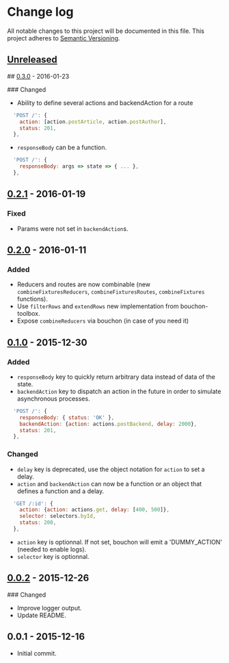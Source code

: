 # Change log

All notable changes to this project will be documented in this file.
This project adheres to [Semantic Versioning](http://semver.org/).

## [Unreleased]

## [0.3.0] - 2016-01-23

### Changed
- Ability to define several actions and backendAction for a route

```js
  'POST /': {
    action: [action.postArticle, action.postAuthor],
    status: 201,
  },
```

- `responseBody` can be a function.

```js
  'POST /': {
    responseBody: args => state => { ... },
  },
```

## [0.2.1] - 2016-01-19

### Fixed
- Params were not set in `backendAction`s.

## [0.2.0] - 2016-01-11

### Added
- Reducers and routes are now combinable (new `combineFixturesReducers`, `combineFixturesRoutes`, `combineFixtures` functions).
- Use `filterRows` and `extendRows` new implementation from bouchon-toolbox.
- Expose `combineReducers` via bouchon (in case of you need it)

## [0.1.0] - 2015-12-30

### Added
- `responseBody` key to quickly return arbitrary data instead of data of the state.
- `backendAction` key to dispatch an action in the future in order to simulate asynchronous processes.

```js
  'POST /': {
    responseBody: { status: 'OK' },
    backendAction: {action: actions.postBackend, delay: 2000},
    status: 201,
  },
```

### Changed
- `delay` key is deprecated, use the object notation for `action` to set a delay.
- `action` and `backendAction` can now be a function or an object that defines a function and a delay.

```js
  'GET /:id': {
    action: {action: actions.get, delay: [400, 500]},
    selector: selectors.byId,
    status: 200,
  },
```

- `action` key is optionnal. If not set, bouchon will emit a 'DUMMY_ACTION' (needed to enable logs).
- `selector` key is optionnal.

## [0.0.2] - 2015-12-26

### Changed
- Improve logger output.
- Update README.

## 0.0.1 - 2015-12-16

- Initial commit.

[Unreleased]: https://github.com/cr0cK/bouchon/compare/v0.3.0...HEAD
[0.3.0]: https://github.com/cr0cK/bouchon/compare/0.2.1...0.3.0
[0.2.1]: https://github.com/cr0cK/bouchon/compare/0.2.0...0.2.1
[0.2.0]: https://github.com/cr0cK/bouchon/compare/0.1.0...0.2.0
[0.1.0]: https://github.com/cr0cK/bouchon/compare/0.0.2...0.1.0
[0.0.2]: https://github.com/cr0cK/bouchon/compare/0.0.1...0.0.2
